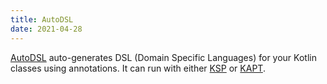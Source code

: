 ```yaml
---
title: AutoDSL
date: 2021-04-28
---
```


[AutoDSL](https://github.com/F43nd1r/autodsl-ksp) auto-generates DSL (Domain Specific Languages) for your Kotlin classes using annotations. It can run with either [KSP](https://github.com/google/ksp) or [KAPT](https://kotlinlang.org/docs/kapt.html).
